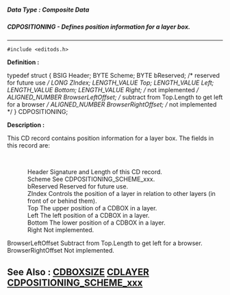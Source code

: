 ##### Data Type : Composite Data
##### CDPOSITIONING - Defines position information for a layer box. 
---
```
#include <editods.h>
```

**Definition :**

typedef struct
 {
 BSIG    Header;
 BYTE    Scheme;
 BYTE    bReserved;   /*  reserved for future use */
 LONG    ZIndex;
 LENGTH_VALUE Top;
 LENGTH_VALUE Left;
 LENGTH_VALUE Bottom;
 LENGTH_VALUE Right;   /*  not implemented */
	ALIGNED_NUMBER BrowserLeftOffset; /*  subtract from Top.Length to get 
left for a browser */
	ALIGNED_NUMBER BrowserRightOffset; /*  not implemented */
 } CDPOSITIONING;

**Description :**

This CD record contains position information for a layer box. The fields in this record are:
<ul><br>

<ul>Header			Signature and Length of this CD record.<br>
Scheme		See CDPOSITIONING_SCHEME_xxx. <b> </b><br>
bReserved		Reserved for future use.<br>
ZIndex			Controls the position of a layer in relation to other layers (in front of or behind them).<br>
Top			The upper position of a CDBOX in a layer.<br>
Left			The left position of a CDBOX in a layer.<br>
Bottom			The lower position of a CDBOX in a layer.<br>
Right			Not implemented.</ul>
</ul>
	BrowserLeftOffset  	Subtract from Top.Length to get left for a browser.<br>
	BrowserRightOffset	Not implemented.


**See Also :**
[CDBOXSIZE](/domino-c-api-docs/reference/Data/CDBOXSIZE)
[CDLAYER](/domino-c-api-docs/reference/Data/CDLAYER)
[CDPOSITIONING_SCHEME_xxx](/domino-c-api-docs/reference/Symb/CDPOSITIONING_SCHEME_xxx)
---
